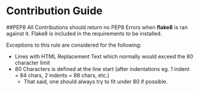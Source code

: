 # Contribution Guide

##PEP8
All Contributions should return no PEP8 Errors when **flake8** is ran against it. 
Flake8 is included in the requirements to be installed.

Exceptions to this rule are considered for the following:
* Lines with HTML Replacement Text which normally would exceed the 80 character limit
* 80 Characters is defined at the line start (after indentations eg. 1 indent = 84 chars, 2 indents = 88 chars, etc.)
  * That said, one should always try to fit under 80 if possible.    
